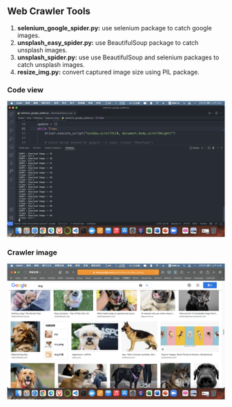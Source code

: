 ## Web Crawler Tools ##

1. **selenium_google_spider.py:**  use selenium package to catch google images.
2. **unsplash_easy_spider.py:**  use BeautifulSoup package to catch unsplash images.
3. **unsplash_spider.py:**  use use BeautifulSoup and selenium packages to catch unsplash images.
4. **resize_img.py:**  convert captured image size using PIL package.


### Code view ###
![code](https://github.com/tonyhsu32/Image-Crawler/blob/master/截圖%202022-02-05%20上午2.53.32.png)

### Crawler image ###
![captured image](https://github.com/tonyhsu32/Image-Crawler/blob/master/截圖%202022-02-05%20上午2.49.12.png)
